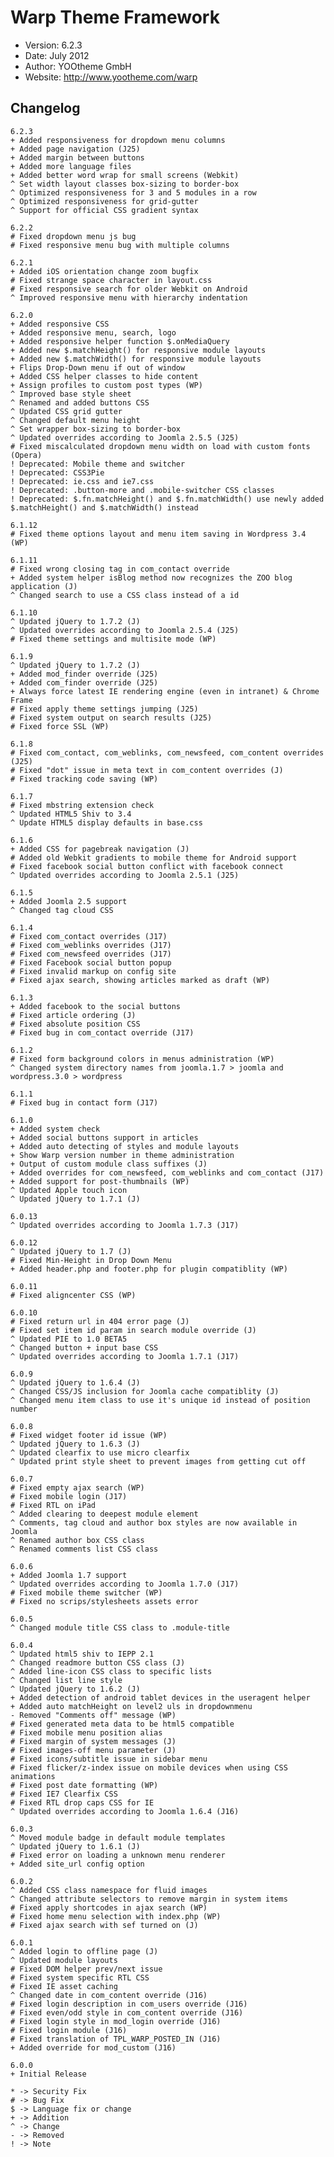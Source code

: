# Warp Theme Framework #

- Version: 6.2.3
- Date: July 2012
- Author: YOOtheme GmbH
- Website: <http://www.yootheme.com/warp>

## Changelog

	6.2.3
	+ Added responsiveness for dropdown menu columns
	+ Added page navigation (J25)
	+ Added margin between buttons
	+ Added more language files
	+ Added better word wrap for small screens (Webkit)
	^ Set width layout classes box-sizing to border-box
	^ Optimized responsiveness for 3 and 5 modules in a row
	^ Optimized responsiveness for grid-gutter
	^ Support for official CSS gradient syntax 

	6.2.2
	# Fixed dropdown menu js bug
	# Fixed responsive menu bug with multiple columns

	6.2.1
	+ Added iOS orientation change zoom bugfix
	# Fixed strange space character in layout.css
	# Fixed responsive search for older Webkit on Android
	^ Improved responsive menu with hierarchy indentation

	6.2.0
	+ Added responsive CSS
	+ Added responsive menu, search, logo
 	+ Added responsive helper function $.onMediaQuery 
	+ Added new $.matchHeight() for responsive module layouts
	+ Added new $.matchWidth() for responsive module layouts
	+ Flips Drop-Down menu if out of window
	+ Added CSS helper classes to hide content
 	+ Assign profiles to custom post types (WP) 
	^ Improved base style sheet
	^ Renamed and added buttons CSS
	^ Updated CSS grid gutter
	^ Changed default menu height
	^ Set wrapper box-sizing to border-box
	^ Updated overrides according to Joomla 2.5.5 (J25)
	# Fixed miscalculated dropdown menu width on load with custom fonts (Opera)
	! Deprecated: Mobile theme and switcher
	! Deprecated: CSS3Pie
	! Deprecated: ie.css and ie7.css
	! Deprecated: .button-more and .mobile-switcher CSS classes
	! Deprecated: $.fn.matchHeight() and $.fn.matchWidth() use newly added $.matchHeight() and $.matchWidth() instead

	6.1.12
	# Fixed theme options layout and menu item saving in Wordpress 3.4 (WP)

	6.1.11
	# Fixed wrong closing tag in com_contact override
	+ Added system helper isBlog method now recognizes the ZOO blog application (J)
	^ Changed search to use a CSS class instead of a id
	
	6.1.10
	^ Updated jQuery to 1.7.2 (J)
	^ Updated overrides according to Joomla 2.5.4 (J25)
	# Fixed theme settings and multisite mode (WP)

	6.1.9
	^ Updated jQuery to 1.7.2 (J)
	+ Added mod_finder override (J25)
	+ Added com_finder override (J25)
	+ Always force latest IE rendering engine (even in intranet) & Chrome Frame
	# Fixed apply theme settings jumping (J25)
	# Fixed system output on search results (J25)
	# Fixed force SSL (WP)

	6.1.8
	# Fixed com_contact, com_weblinks, com_newsfeed, com_content overrides (J25)
	# Fixed "dot" issue in meta text in com_content overrides (J)
	# Fixed tracking code saving (WP)

	6.1.7
	# Fixed mbstring extension check
	^ Updated HTML5 Shiv to 3.4
	^ Update HTML5 display defaults in base.css

	6.1.6
	+ Added CSS for pagebreak navigation (J)
	# Added old Webkit gradients to mobile theme for Android support
	# Fixed facebook social button conflict with facebook connect
	^ Updated overrides according to Joomla 2.5.1 (J25)

	6.1.5
	+ Added Joomla 2.5 support
	^ Changed tag cloud CSS

	6.1.4
	# Fixed com_contact overrides (J17)
	# Fixed com_weblinks overrides (J17)
	# Fixed com_newsfeed overrides (J17)
	# Fixed Facebook social button popup
	# Fixed invalid markup on config site
	# Fixed ajax search, showing articles marked as draft (WP)

	6.1.3
	+ Added facebook to the social buttons
	# Fixed article ordering (J)
	# Fixed absolute position CSS
	# Fixed bug in com_contact override (J17)

	6.1.2
	# Fixed form background colors in menus administration (WP)
	^ Changed system directory names from joomla.1.7 > joomla and wordpress.3.0 > wordpress

	6.1.1
	# Fixed bug in contact form (J17)

	6.1.0
	+ Added system check
	+ Added social buttons support in articles
	+ Added auto detecting of styles and module layouts
	+ Show Warp version number in theme administration
	+ Output of custom module class suffixes (J)
	+ Added overrides for com_newsfeed, com_weblinks and com_contact (J17) 
	+ Added support for post-thumbnails (WP) 
	^ Updated Apple touch icon
	^ Updated jQuery to 1.7.1 (J)

	6.0.13
	^ Updated overrides according to Joomla 1.7.3 (J17)

	6.0.12
	^ Updated jQuery to 1.7 (J)
	# Fixed Min-Height in Drop Down Menu
	+ Added header.php and footer.php for plugin compatiblity (WP)

	6.0.11
	# Fixed aligncenter CSS (WP)

	6.0.10
	# Fixed return url in 404 error page (J)
	# Fixed set item id param in search module override (J)
	^ Updated PIE to 1.0 BETA5
	^ Changed button + input base CSS
	^ Updated overrides according to Joomla 1.7.1 (J17)

	6.0.9
	^ Updated jQuery to 1.6.4 (J)
	^ Changed CSS/JS inclusion for Joomla cache compatiblity (J)
	^ Changed menu item class to use it's unique id instead of position number

	6.0.8
	# Fixed widget footer id issue (WP)
	^ Updated jQuery to 1.6.3 (J)
	^ Updated clearfix to use micro clearfix
	^ Updated print style sheet to prevent images from getting cut off

	6.0.7
	# Fixed empty ajax search (WP)
	# Fixed mobile login (J17)
	# Fixed RTL on iPad
	^ Added clearing to deepest module element
	^ Comments, tag cloud and author box styles are now available in Joomla
	^ Renamed author box CSS class
	^ Renamed comments list CSS class
	
	6.0.6
	+ Added Joomla 1.7 support
	^ Updated overrides according to Joomla 1.7.0 (J17)
	# Fixed mobile theme switcher (WP)
	# Fixed no scrips/stylesheets assets error
	
	6.0.5
	^ Changed module title CSS class to .module-title

	6.0.4
	^ Updated html5 shiv to IEPP 2.1
	^ Changed readmore button CSS class (J)
	^ Added line-icon CSS class to specific lists
	^ Changed list line style
	^ Updated jQuery to 1.6.2 (J)
	+ Added detection of android tablet devices in the useragent helper
	+ Added auto matchHeight on level2 uls in dropdownmenu
	- Removed "Comments off" message (WP)
	# Fixed generated meta data to be html5 compatible
	# Fixed mobile menu position alias
	# Fixed margin of system messages (J)
	# Fixed images-off menu parameter (J)
	# Fixed icons/subtitle issue in sidebar menu
	# Fixed flicker/z-index issue on mobile devices when using CSS animations
	# Fixed post date formatting (WP)
	# Fixed IE7 Clearfix CSS
	# Fixed RTL drop caps CSS for IE
	^ Updated overrides according to Joomla 1.6.4 (J16)
	
	6.0.3
	^ Moved module badge in default module templates
	^ Updated jQuery to 1.6.1 (J)
	# Fixed error on loading a unknown menu renderer
	+ Added site_url config option 

	6.0.2
	^ Added CSS class namespace for fluid images
	^ Changed attribute selectors to remove margin in system items
	# Fixed apply shortcodes in ajax search (WP)
	# Fixed home menu selection with index.php (WP)
	# Fixed ajax search with sef turned on (J)
	
	6.0.1
	^ Added login to offline page (J)
	^ Updated module layouts
	# Fixed DOM helper prev/next issue
	# Fixed system specific RTL CSS
	# Fixed IE asset caching
	^ Changed date in com_content override (J16)
	# Fixed login description in com_users override (J16)
	# Fixed even/odd style in com_content override (J16)
	# Fixed login style in mod_login override (J16)
	# Fixed login module (J16)
	# Fixed translation of TPL_WARP_POSTED_IN (J16)
	+ Added override for mod_custom (J16)

	6.0.0
	+ Initial Release

	* -> Security Fix
	# -> Bug Fix
	$ -> Language fix or change
	+ -> Addition
	^ -> Change
	- -> Removed
	! -> Note